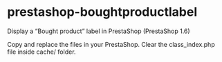 # prestashop-boughtproductlabel
Display a “Bought product” label in PrestaShop (PrestaShop 1.6)

Copy and replace the files in your PrestaShop. Clear the class_index.php file inside cache/ folder.
